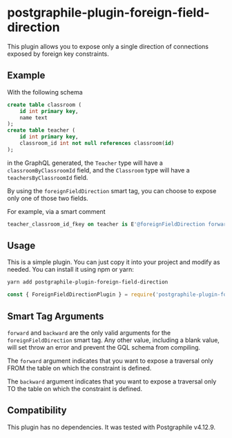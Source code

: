 # postgraphile-plugin-foreign-field-direction

This plugin allows you to expose only a single direction of connections exposed by foreign key
constraints.

## Example

With the following schema

```sql
create table classroom (
    id int primary key,
    name text
);
create table teacher (
    id int primary key,
    classroom_id int not null references classroom(id)
);
```

in the GraphQL generated, the `Teacher` type will have a `classroomByClassroomId` field, and the
`Classroom` type will have a `teachersByClassroomId` field.

By using the `foreignFieldDirection` smart tag, you can choose to expose only one of those two
fields.

For example, via a smart comment

```sql
teacher_classroom_id_fkey on teacher is E'@foreignFieldDirection forward';
```

## Usage

This is a simple plugin. You can just copy it into your project and modify as needed. You can
install it using npm or yarn:

```sh
yarn add postgraphile-plugin-foreign-field-direction
```

```js
const { ForeignFieldDirectionPlugin } = require('postgraphile-plugin-foreign-field-direction')
```

## Smart Tag Arguments

`forward` and `backward` are the only valid arguments for the `foreignFieldDirection` smart tag.
Any other value, including a blank value, will set throw an error and prevent the GQL schema from
compiling.

The `forward` argument indicates that you want to expose a traversal only FROM the table on which
the constraint is defined.

The `backward` argument indicates that you want to expose a traversal only TO the table on which
the constraint is defined.

## Compatibility

This plugin has no dependencies. It was tested with Postgraphile v4.12.9.
